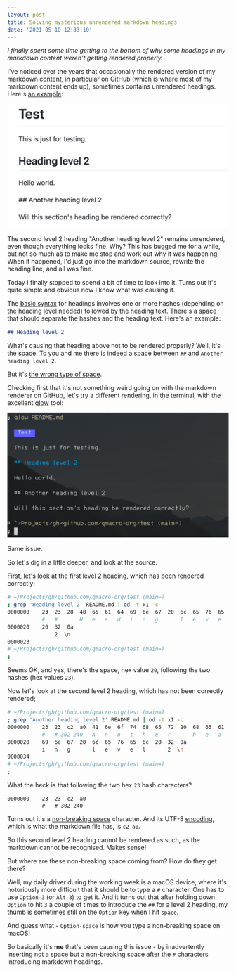 ```yaml
---
layout: post
title: Solving mysterious unrendered markdown headings
date: '2021-05-10 12:33:10'
---
```


_I finally spent some time getting to the bottom of why some headings in my markdown content weren't getting rendered properly._

I've noticed over the years that occasionally the rendered version of my markdown content, in particular on GitHub (which is where most of my markdown content ends up), sometimes contains unrendered headings. Here's [an example](https://github.com/qmacro-org/test/blob/d6f348858dd5014d8b96060e4b8dd75999af431b/README.md):

![Rendered markdown showing an unrendered heading - on GitHub](/content/images/2021/05/unrendered-heading-github.png)

The second level 2 heading "Another heading level 2" remains unrendered, even though everything looks fine. Why? This has bugged me for a while, but not so much as to make me stop and work out why it was happening. When it happened, I'd just go into the markdown source, rewrite the heading line, and all was fine.

Today I finally stopped to spend a bit of time to look into it. Turns out it's quite simple and obvious now I know what was causing it.

The [basic syntax](https://www.markdownguide.org/basic-syntax/) for headings involves one or more hashes (depending on the heading level needed) followed by the heading text. There's a space that should separate the hashes and the heading text. Here's an example:

```markdown
## Heading level 2
```

What's causing that heading above not to be rendered properly? Well, it's the space. To you and me there is indeed a space between `##` and `Another heading level 2`.

But it's [the wrong type of space](https://en.wikipedia.org/wiki/The_wrong_type_of_snow).

Checking first that it's not something weird going on with the markdown renderer on GitHub, let's try a different rendering, in the terminal, with the excellent [glow](https://github.com/charmbracelet/glow) tool:

![Rendered markdown showing an unrendered heading - using glow](/content/images/2021/05/unrendered-heading-glow.png)

Same issue.

So let's dig in a little deeper, and look at the source.

First, let's look at the first level 2 heading, which has been rendered correctly:

```bash
# ~/Projects/gh/github.com/qmacro-org/test (main=)
; grep 'Heading level 2' README.md | od -t x1 -c
0000000    23  23  20  48  65  61  64  69  6e  67  20  6c  65  76  65  6c
           #   #       H   e   a   d   i   n   g       l   e   v   e   l
0000020    20  32  0a
               2  \n
0000023
# ~/Projects/gh/github.com/qmacro-org/test (main=)
;
```

Seems OK, and yes, there's the space, hex value `20`, following the two hashes (hex values `23`).

Now let's look at the second level 2 heading, which has not been correctly rendered;

```bash
# ~/Projects/gh/github.com/qmacro-org/test (main=)
; grep 'Another heading level 2' README.md | od -t x1 -c
0000000    23  23  c2  a0  41  6e  6f  74  68  65  72  20  68  65  61  64
           #   # 302 240   A   n   o   t   h   e   r       h   e   a   d
0000020    69  6e  67  20  6c  65  76  65  6c  20  32  0a
           i   n   g       l   e   v   e   l       2  \n
0000034
# ~/Projects/gh/github.com/qmacro-org/test (main=)
;
```

What the heck is that following the two hex `23` hash characters?

```
0000000    23  23  c2  a0
           #   # 302 240
```

Turns out it's a [non-breaking space](https://en.wikipedia.org/wiki/Non-breaking_space) character. And its UTF-8 [encoding](https://en.wikipedia.org/wiki/Non-breaking_space#Encodings), which is what the markdown file has, is `c2 a0`.

So this second level 2 heading cannot be rendered as such, as the markdown cannot be recognised. Makes sense!

But where are these non-breaking space coming from? How do they get there?

Well, my daily driver during the working week is a macOS device, where it's notoriously more difficult that it should be to type a `#` character. One has to use `Option-3` (or `Alt-3`) to get it. And it turns out that after holding down `Option` to hit `3` a couple of times to introduce the `##` for a level 2 heading, my thumb is sometimes still on the `Option` key when I hit `space`.

And guess what - `Option-space` is how you type a non-breaking space on macOS!

So basically it's **me** that's been causing this issue - by inadvertently inserting not a space but a non-breaking space after the `#` characters introducing markdown headings.
